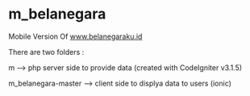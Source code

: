 # m_belanegara
Mobile Version Of www.belanegaraku.id

There are two folders :

m --> php server side to provide data (created with CodeIgniter v3.1.5)

m_belanegara-master --> client side to displya data to users (ionic)

